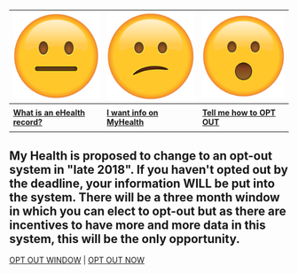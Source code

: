 | ![](neutral.png)| ![](confused.png) | ![](surprised.png) |
| --- | --- | --- |
|     |     |     |
| **[What is an eHealth record?](context)** | **[I want info on MyHealth](history)** | **[Tell me how to OPT OUT](landing)** |
|     |     |     |

## My Health is proposed to change to an opt-out system in "late 2018". If you haven't opted out by the deadline, your information WILL be put into the system. There will be a three month window in which you can elect to opt-out but as there are incentives to have more and more data in this system, this will be the only opportunity.

[OPT OUT WINDOW](window) | [OPT OUT NOW](landing)
